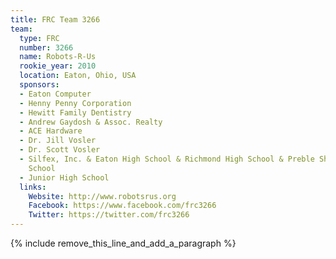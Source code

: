 ```yaml
---
title: FRC Team 3266
team:
  type: FRC
  number: 3266
  name: Robots-R-Us
  rookie_year: 2010
  location: Eaton, Ohio, USA
  sponsors:
  - Eaton Computer
  - Henny Penny Corporation
  - Hewitt Family Dentistry
  - Andrew Gaydosh & Assoc. Realty
  - ACE Hardware
  - Dr. Jill Vosler
  - Dr. Scott Vosler
  - Silfex, Inc. & Eaton High School & Richmond High School & Preble Shawnee High
    School
  - Junior High School
  links:
    Website: http://www.robotsrus.org
    Facebook: https://www.facebook.com/frc3266
    Twitter: https://twitter.com/frc3266
---
```


{% include remove_this_line_and_add_a_paragraph %}